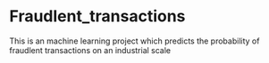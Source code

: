 # Fraudlent_transactions
This is an machine learning project which predicts the probability of fraudlent transactions on an industrial scale
